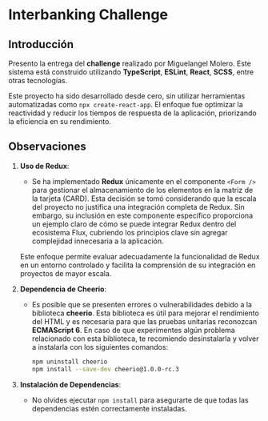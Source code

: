 # Interbanking Challenge

## Introducción

Presento la entrega del **challenge** realizado por Miguelangel Molero. Este sistema está construido utilizando **TypeScript**, **ESLint**, **React**, **SCSS**, entre otras tecnologías.

Este proyecto ha sido desarrollado desde cero, sin utilizar herramientas automatizadas como `npx create-react-app`. El enfoque fue optimizar la reactividad y reducir los tiempos de respuesta de la aplicación, priorizando la eficiencia en su rendimiento.

## Observaciones

1. **Uso de Redux**: 
   - Se ha implementado **Redux** únicamente en el componente `<Form />` para gestionar el almacenamiento de los elementos en la matriz de la tarjeta (CARD). Esta decisión se tomó considerando que la escala del proyecto no justifica una integración completa de Redux. Sin embargo, su inclusión en este componente específico proporciona un ejemplo claro de cómo se puede integrar Redux dentro del ecosistema Flux, cubriendo los principios clave sin agregar complejidad innecesaria a la aplicación.

   Este enfoque permite evaluar adecuadamente la funcionalidad de Redux en un entorno controlado y facilita la comprensión de su integración en proyectos de mayor escala.

2. **Dependencia de Cheerio**: 
   - Es posible que se presenten errores o vulnerabilidades debido a la biblioteca **cheerio**. Esta biblioteca es útil para mejorar el rendimiento del HTML y es necesaria para que las pruebas unitarias reconozcan **ECMAScript 6**. En caso de que experimentes algún problema relacionado con esta biblioteca, te recomiendo desinstalarla y volver a instalarla con los siguientes comandos:

     ```bash
     npm uninstall cheerio
     npm install --save-dev cheerio@1.0.0-rc.3
     ```

3. **Instalación de Dependencias**: 
   - No olvides ejecutar `npm install` para asegurarte de que todas las dependencias estén correctamente instaladas.
